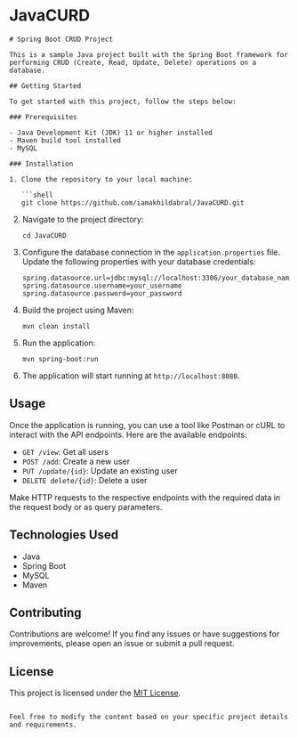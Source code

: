 # JavaCURD

```
# Spring Boot CRUD Project

This is a sample Java project built with the Spring Boot framework for performing CRUD (Create, Read, Update, Delete) operations on a database.

## Getting Started

To get started with this project, follow the steps below:

### Prerequisites

- Java Development Kit (JDK) 11 or higher installed
- Maven build tool installed
- MySQL

### Installation

1. Clone the repository to your local machine:

   ```shell
   git clone https://github.com/iamakhildabral/JavaCURD.git
   ```

2. Navigate to the project directory:

   ```shell
   cd JavaCURD
   ```

3. Configure the database connection in the `application.properties` file. Update the following properties with your database credentials:

   ```properties
   spring.datasource.url=jdbc:mysql://localhost:3306/your_database_name
   spring.datasource.username=your_username
   spring.datasource.password=your_password
   ```

4. Build the project using Maven:

   ```shell
   mvn clean install
   ```

5. Run the application:

   ```shell
   mvn spring-boot:run
   ```

6. The application will start running at `http://localhost:8080`.

## Usage

Once the application is running, you can use a tool like Postman or cURL to interact with the API endpoints. Here are the available endpoints:

- `GET /view`: Get all users
- `POST /add`: Create a new user
- `PUT /update/{id}`: Update an existing user
- `DELETE delete/{id}`: Delete a user

Make HTTP requests to the respective endpoints with the required data in the request body or as query parameters.

## Technologies Used

- Java
- Spring Boot
- MySQL
- Maven

## Contributing

Contributions are welcome! If you find any issues or have suggestions for improvements, please open an issue or submit a pull request.

## License

This project is licensed under the [MIT License](LICENSE).
```

Feel free to modify the content based on your specific project details and requirements.
